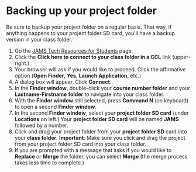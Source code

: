 # Backing up your project folder

Be sure to backup your project folder on a regular basis. That way, if anything happens to your project folder SD card, you'll have a backup version in your class folder. 

1. Go the [JAMS Tech Resources for Students](http://uwm.edu/journalism-advertising-media-studies/student-resources/tech-resources/) page. 
2. Click the **Click here to connect to your class folder in a CCL** link \(upper-right.\)
3. Your browser will ask if you would like to proceed. Click the affirmative option \(**Open Finder**, **Yes**, **Launch Application**, etc.\)
4. A dialog box will appear. Click **Connect**. 
5. In the **Finder window**, double-click your **course number folder** and your **Lastname-Firstname** **folder** to navigate into your class folder. 
6. With the **Finder window** still selected, press **Command N** \(on keyboard\) to open a second **Finder window**.
7. In the second **Finder window**, select your **project folder SD card** \(under **Locations** on left.\) Your **project folder SD card** will be named **JAMS** followed by a number. 
8. Click and drag your project folder from your **project folder SD** card into your **class folder**. **Important**: Make sure you click and drag the project from your project folder SD card into your class folder.
9. If you are prompted with a message that asks if you would like to **Replace** or **Merge** the folder, you can select **Merge** \(the merge process takes less time to complete.\) 



